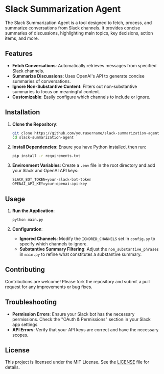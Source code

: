# Slack Summarization Agent

The Slack Summarization Agent is a tool designed to fetch, process, and summarize conversations from Slack channels. It provides concise summaries of discussions, highlighting main topics, key decisions, action items, and more.

## Features

- **Fetch Conversations**: Automatically retrieves messages from specified Slack channels.
- **Summarize Discussions**: Uses OpenAI's API to generate concise summaries of conversations.
- **Ignore Non-Substantive Content**: Filters out non-substantive summaries to focus on meaningful content.
- **Customizable**: Easily configure which channels to include or ignore.

## Installation

1. **Clone the Repository**:
   ```bash
   git clone https://github.com/yourusername/slack-summarization-agent.git
   cd slack-summarization-agent
   ```

2. **Install Dependencies**:
   Ensure you have Python installed, then run:
   ```bash
   pip install -r requirements.txt
   ```

3. **Environment Variables**:
   Create a `.env` file in the root directory and add your Slack and OpenAI API keys:
   ```
   SLACK_BOT_TOKEN=your-slack-bot-token
   OPENAI_API_KEY=your-openai-api-key
   ```

## Usage

1. **Run the Application**:
   ```bash
   python main.py
   ```

2. **Configuration**:
   - **Ignored Channels**: Modify the `IGNORED_CHANNELS` set in `config.py` to specify which channels to ignore.
   - **Substantive Summary Filtering**: Adjust the `non_substantive_phrases` in `main.py` to refine what constitutes a substantive summary.

## Contributing

Contributions are welcome! Please fork the repository and submit a pull request for any improvements or bug fixes.

## Troubleshooting

- **Permission Errors**: Ensure your Slack bot has the necessary permissions. Check the "OAuth & Permissions" section in your Slack app settings.
- **API Errors**: Verify that your API keys are correct and have the necessary scopes.

## License

This project is licensed under the MIT License. See the [LICENSE](LICENSE) file for details.